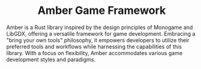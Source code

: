 
<h1 align="center">
	Amber Game Framework
</h1>

<p>
    Amber is a Rust library inspired by the design principles of Monogame and LibGDX, offering a versatile framework for game development. Embracing a "bring your own tools" philosophy, it empowers developers to utilize their preferred tools and workflows while harnessing the capabilities of this library. With a focus on flexibility, Amber accommodates various game development styles and paradigms.
</p>
